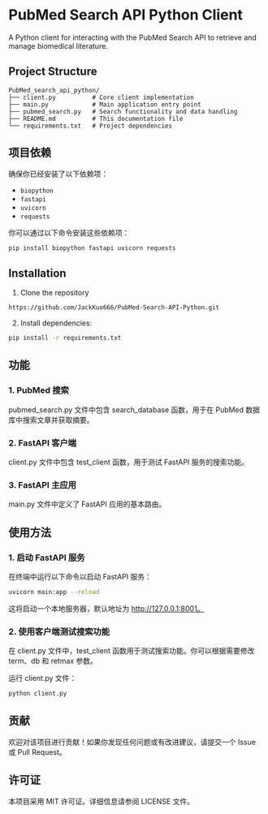 # PubMed Search API Python Client

A Python client for interacting with the PubMed Search API to retrieve and manage biomedical literature.

## Project Structure

```
PubMed_search_api_python/
├── client.py          # Core client implementation
├── main.py            # Main application entry point
├── pubmed_search.py   # Search functionality and data handling
├── README.md          # This documentation file
└── requirements.txt   # Project dependencies
```


## 项目依赖
确保你已经安装了以下依赖项：
- `biopython`
- `fastapi`
- `uvicorn`
- `requests`

你可以通过以下命令安装这些依赖项：
```bash
pip install biopython fastapi uvicorn requests
```

## Installation

1. Clone the repository
```bash
https://github.com/JackKuo666/PubMed-Search-API-Python.git
```
2. Install dependencies:
```bash
pip install -r requirements.txt
```


## 功能
### 1. PubMed 搜索
pubmed_search.py 文件中包含 search_database 函数，用于在 PubMed 数据库中搜索文章并获取摘要。

### 2. FastAPI 客户端
client.py 文件中包含 test_client 函数，用于测试 FastAPI 服务的搜索功能。

### 3. FastAPI 主应用
main.py 文件中定义了 FastAPI 应用的基本路由。

## 使用方法
### 1. 启动 FastAPI 服务
在终端中运行以下命令以启动 FastAPI 服务：

```bash
uvicorn main:app --reload
```
这将启动一个本地服务器，默认地址为 http://127.0.0.1:8001。

### 2. 使用客户端测试搜索功能
在 client.py 文件中，test_client 函数用于测试搜索功能。你可以根据需要修改 term、db 和 retmax 参数。

运行 client.py 文件：

```bash
python client.py
```
## 贡献
欢迎对该项目进行贡献！如果你发现任何问题或有改进建议，请提交一个 Issue 或 Pull Request。

## 许可证
本项目采用 MIT 许可证。详细信息请参阅 LICENSE 文件。